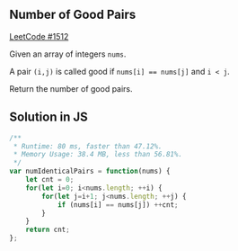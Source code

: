 ## Number of Good Pairs
[LeetCode #1512](https://leetcode.com/problems/number-of-good-pairs/)

Given an array of integers `nums`.

A pair `(i,j)` is called good if `nums[i] == nums[j]` and `i < j`.

Return the number of good pairs.

## Solution in JS

```js
/**
 * Runtime: 80 ms, faster than 47.12%.
 * Memory Usage: 38.4 MB, less than 56.81%.
 */
var numIdenticalPairs = function(nums) {
    let cnt = 0;
    for(let i=0; i<nums.length; ++i) {
        for(let j=i+1; j<nums.length; ++j) {
            if (nums[i] == nums[j]) ++cnt;
        }
    }
    return cnt;
};
```